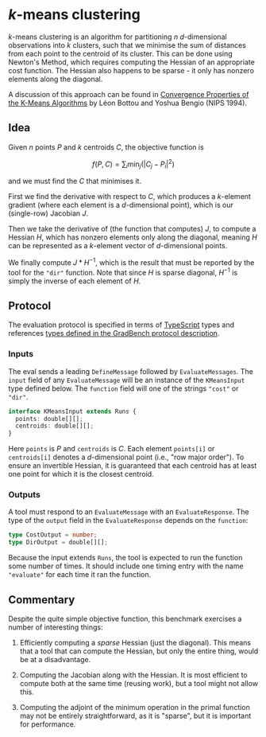 # _k_-means clustering

_k_-means clustering is an algorithm for partitioning $n$ $d$-dimensional observations into $k$ clusters, such that we minimise the sum of distances from each point to the centroid of its cluster. This can be done using Newton's Method, which requires computing the Hessian of an appropriate cost function. The Hessian also happens to be sparse - it only has nonzero elements along the diagonal.

A discussion of this approach can be found in [Convergence Properties of the K-Means Algorithms][paper] by Léon Bottou and Yoshua Bengio (NIPS 1994).

## Idea

Given $n$ points $P$ and $k$ centroids $C$, the objective function is

```math
f(P, C) = \sum_i \text{min}_j(|C_j-P_i|^2)
```

and we must find the $C$ that minimises it.

First we find the derivative with respect to $C$, which produces a $k$-element gradient (where each element is a $d$-dimensional point), which is our (single-row) Jacobian $J$.

Then we take the derivative of (the function that computes) $J$, to compute a Hessian $H$, which has nonzero elements only along the diagonal, meaning $H$ can be represented as a $k$-element vector of $d$-dimensional points.

We finally compute $J * H^{-1}$, which is the result that must be reported by the tool for the `"dir"` function. Note that since $H$ is sparse diagonal, $H^{-1}$ is simply the inverse of each element of $H$.

## Protocol

The evaluation protocol is specified in terms of [TypeScript][] types and references [types defined in the GradBench protocol description][protocol].

### Inputs

The eval sends a leading `DefineMessage` followed by `EvaluateMessages`. The `input` field of any `EvaluateMessage` will be an instance of the `KMeansInput` type defined below. The `function` field will one of the strings `"cost"` or `"dir"`.

```typescript
interface KMeansInput extends Runs {
  points: double[][];
  centroids: double[][];
}
```

Here `points` is $P$ and `centroids` is $C$. Each element `points[i]` or `centroids[i]` denotes a $d$-dimensional point (i.e., "row major order"). To ensure an invertible Hessian, it is guaranteed that each centroid has at least one point for which it is the closest centroid.

### Outputs

A tool must respond to an `EvaluateMessage` with an `EvaluateResponse`. The type of the `output` field in the `EvaluateResponse` depends on the `function`:

```typescript
type CostOutput = number;
type DirOutput = double[][];
```

Because the input extends `Runs`, the tool is expected to run the function some number of times. It should include one timing entry with the name `"evaluate"` for each time it ran the function.

## Commentary

Despite the quite simple objective function, this benchmark exercises
a number of interesting things:

1. Efficiently computing a _sparse_ Hessian (just the diagonal). This
   means that a tool that can compute the Hessian, but only the entire
   thing, would be at a disadvantage.

2. Computing the Jacobian along with the Hessian. It is most efficient
   to compute both at the same time (reusing work), but a tool might
   not allow this.

3. Computing the adjoint of the minimum operation in the primal
   function may not be entirely straightforward, as it is "sparse",
   but it is important for performance.

[paper]: https://proceedings.neurips.cc/paper/1994/hash/a1140a3d0df1c81e24ae954d935e8926-Abstract.html
[protocol]: /CONTRIBUTING.md#types
[typescript]: https://www.typescriptlang.org/
